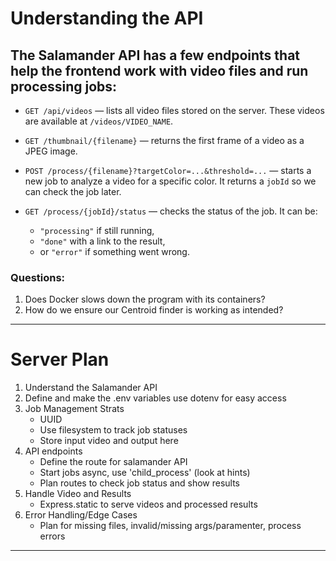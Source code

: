 # Understanding the API

## The Salamander API has a few endpoints that help the frontend work with video files and run processing jobs:

- `GET /api/videos` — lists all video files stored on the server. These videos are available at `/videos/VIDEO_NAME`.

- `GET /thumbnail/{filename}` — returns the first frame of a video as a JPEG image.

- `POST /process/{filename}?targetColor=...&threshold=...` — starts a new job to analyze a video for a specific color. It returns a `jobId` so we can check the job later.

- `GET /process/{jobId}/status` — checks the status of the job. It can be:
  - `"processing"` if still running,
  - `"done"` with a link to the result,
  - or `"error"` if something went wrong.

### Questions:
1. Does Docker slows down the program with its containers?
2. How do we ensure our Centroid finder is working as intended? 
-----------------------------------------------------------------------------------------------------------------------------------------
# Server Plan
1. Understand the Salamander API 
2. Define and make the .env variables use dotenv for easy access
3. Job Management Strats 
    - UUID 
    - Use filesystem to track job statuses
    - Store input video and output here
4. API endpoints 
    - Define the route for salamander API
    - Start jobs async, use 'child_process' (look at hints)
    - Plan routes to check job status and show results
5. Handle Video and Results
    - Express.static to serve videos and processed results
6. Error Handling/Edge Cases 
    - Plan for missing files, invalid/missing args/paramenter, process errors
-----------------------------------------------------------------------------------------------------------------------------------------
